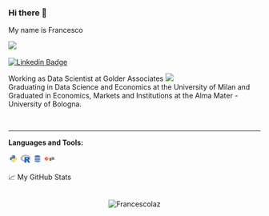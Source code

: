 ### Hi there 👋
My name is Francesco

![](https://visitor-badge.glitch.me/badge?page_id=Francescolaz)

[![Linkedin Badge](https://img.shields.io/badge/-LinkedIn-blue?style=for-the-badge&logo=Linkedin&logoColor=white&link=https://www.linkedin.com/in/francesco-lazzara-b5687a17b)](https://www.linkedin.com/in/francesco-lazzara-b5687a17b)

Working as Data Scientist at Golder Associates <img src="https://www.canadianconsultingengineer.com/wp-content/uploads/2020/12/wsp_golder-e1607018680376.jpg" width="80px"> </img>  <br>
Graduating in Data Science and Economics at the University of Milan and Graduated in Economics, Markets and Institutions at the Alma Mater - University of Bologna. 

<br>

<!--
**Francescolaz/Francescolaz** is a ✨ _special_ ✨ repository because its `README.md` (this file) appears on your GitHub profile.

Here are some ideas to get you started:

- 👯 I’m looking to collaborate on ...
- 🤔 I’m looking for help with ...

- 😄 Pronouns: ...
- ⚡ Fun fact: ...
-->

--- 
**Languages and Tools:**  

<code><img height="20" src="https://raw.githubusercontent.com/github/explore/80688e429a7d4ef2fca1e82350fe8e3517d3494d/topics/python/python.png"></code>
<code><img height="20" src="https://raw.githubusercontent.com/github/explore/80688e429a7d4ef2fca1e82350fe8e3517d3494d/topics/r/r.png"></code>
<code><img height="20" src="https://raw.githubusercontent.com/github/explore/80688e429a7d4ef2fca1e82350fe8e3517d3494d/topics/sql/sql.png"></code>
<code><img height="20" src="https://raw.githubusercontent.com/github/explore/80688e429a7d4ef2fca1e82350fe8e3517d3494d/topics/git/git.png"></code>


<summary>📈 My GitHub Stats</summary>
<br>
<p align="center"> <img src="https://github-readme-stats.vercel.app/api?username=Francescolaz&show_icons=true&theme=gotham" alt="Francescolaz" />
